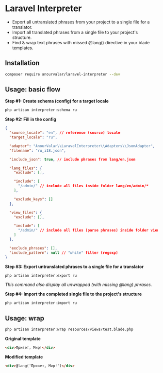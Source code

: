 # Laravel Interpreter
* Export all untranslated phrases from your project to a single file for a translator.
* Import all translated phrases from a single file to your project's structure.
* Find & wrap text phrases with missed @lang() directive in your blade templates.


## Installation

```bash
composer require anourvalar/laravel-interpreter --dev
```


## Usage: basic flow

**Step #1: Create schema (config) for a target locale**

```bash
php artisan interpreter:schema ru
```


**Step #2: Fill in the config**

```json
{
  "source_locale": "en", // reference (source) locale
  "target_locale": "ru",

  "adapter": "AnourValar\\LaravelInterpreter\\Adapters\\JsonAdapter",
  "filename": "ru_i18.json",

  "include_json": true, // include phrases from lang/en.json

  "lang_files": {
    "exclude": [],

    "include": [
      "/admin/" // include all files inside folder lang/en/admin/*
    ],

    "exclude_keys": []
  },

  "view_files": {
    "exclude": [],

    "include": [
      "/admin/" // include all files (parse phrases) inside folder views/admin/*
    ]
  },

  "exclude_phrases": [],
  "include_pattern": null // "white" filter (regexp)
}
```


**Step #3: Export untranslated phrases to a single file for a translator**

```bash
php artisan interpreter:export ru
```

*This command also display all unwrapped (with missing @lang) phrases.*


**Step #4: Import the completed single file to the project's structure**

```bash
php artisan interpreter:import ru
```


## Usage: wrap

```bash
php artisan interpreter:wrap resources/views/test.blade.php
```

**Original template**

```html
<div>Привет, Мир!</div>
```


**Modified template**

```html
<div>@lang('Привет, Мир!')</div>
```
